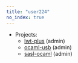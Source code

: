 ```yaml
---
title: "user224"
no_index: true
---
```


* Projects:
  * [lwt-plus](/projects/lwt-plus/) (admin)
  * [ocaml-usb](/projects/ocaml-usb/) (admin)
  * [sasl-ocaml](/projects/sasl-ocaml/) (admin)